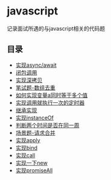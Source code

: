 # javascript
记录面试所遇的与javascript相关的代码题

## 目录
* [实现async/await](./async.md)
* [闭包调用](./closureUse.md)
* [实现深拷贝](./deepClone.md)
* [笔试题-数组去重](./duplicate.md)
* [如何实现变量a同时等于多个值](./equalA.md)
* [实现调用就执行一次的定时器](./immed-setInterval.md)
* [继承实现](./inherit.md)
* [实现instanceOf](./instanceof.md)
* [判断两个时间是否在同一周](./judgeDate.md)
* [场景题-请求合并](./mergeRequest.md)
* [实现apply](./myApply.md)
* [实现bind](./myBind.md)
* [实现call](./myCall.md)
* [实现一下new](./myNew.md)
* [实现promiseAll](./promiseAll.md)

<tongji/>